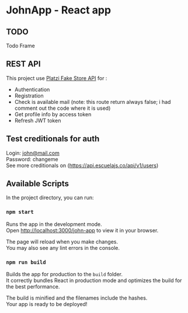 # JohnApp - React app
## TODO
Todo Frame

## REST API

This project use [Platzi Fake Store API](https://fakeapi.platzi.com/en/rest/users/) for : 
+   Authentication 
+   Registration 
+   Check is available mail (note: this route return always false; i had comment out the code where it is used)
+   Get profile info by access token
+   Refresh JWT token
## Test creditionals for auth
Login: john@mail.com \
Password: changeme\
See more creditionals on (https://api.escuelajs.co/api/v1/users)
## Available Scripts

In the project directory, you can run:

### `npm start`

Runs the app in the development mode.\
Open [http://localhost:3000/john-app](http://localhost:3000/john-app) to view it in your browser.

The page will reload when you make changes.\
You may also see any lint errors in the console.

### `npm run build`

Builds the app for production to the `build` folder.\
It correctly bundles React in production mode and optimizes the build for the best performance.

The build is minified and the filenames include the hashes.\
Your app is ready to be deployed!


